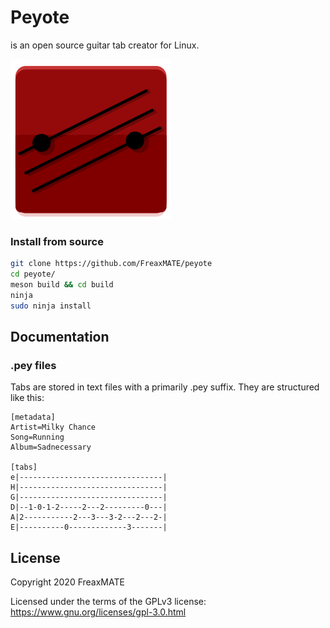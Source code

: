 # Peyote
is an open source guitar tab creator for Linux.

![Peyote](data/icons/hicolor/scalable/apps/org.github.FreaxMATE.peyote.svg)
### Install from source
```bash
git clone https://github.com/FreaxMATE/peyote
cd peyote/
meson build && cd build
ninja
sudo ninja install
```
## Documentation
### .pey files
Tabs are stored in text files with a primarily .pey suffix. They are structured like this:
```
[metadata]
Artist=Milky Chance
Song=Running
Album=Sadnecessary

[tabs]
e|--------------------------------|
H|--------------------------------|
G|--------------------------------|
D|--1-0-1-2-----2---2---------0---|
A|2-----------2---3---3-2---2---2-|
E|----------0-------------3-------|
```

## License

Copyright 2020 FreaxMATE

Licensed under the terms of the GPLv3 license: https://www.gnu.org/licenses/gpl-3.0.html

